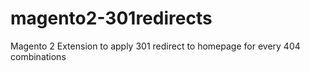 # magento2-301redirects
Magento 2 Extension to apply 301 redirect to homepage for every 404 combinations
